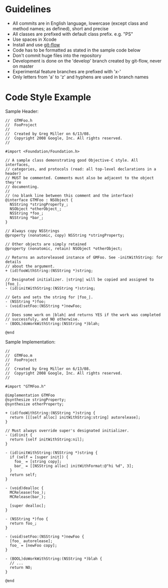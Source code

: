 # Guidelines

* All commits are in English language, lowercase (except class and method names; as defined), short and precise
* All classes are prefixed with default class prefix. e.g. "PS"
* Use spaces in Xcode
* Install and use [git-flow](http://github.com/nvie/gitflow)
* Code has to be formatted as stated in the sample code below
* Don't commit huge files into the repository
* Development is done on the 'develop' branch created by git-flow, never on master
* Experimental feature branches are prefixed with 'x-'
* Only letters from 'a' to 'z' and hyphens are used in branch names

# Code Style Example

Sample Header:

	//  GTMFoo.h
	//  FooProject
	//
	//  Created by Greg Miller on 6/13/08.
	//  Copyright 2008 Google, Inc. All rights reserved.
	//

	#import <Foundation/Foundation.h>

	// A sample class demonstrating good Objective-C style. All interfaces,
	// categories, and protocols (read: all top-level declarations in a header)
	// MUST be commented. Comments must also be adjacent to the object they're
	// documenting.
	//
	// (no blank line between this comment and the interface)
	@interface GTMFoo : NSObject {
	  NSString *stringProperty_;
	  NSObject *otherObject_;
	  NSString *foo_;
	  NSString *bar_;
	}
	
	// Always copy NSStrings
	@property (nonatomic, copy) NSString *stringProperty;
	
	// Other objects are simply retained
	@property (nonatomic, retain) NSObject *otherObject;

	// Returns an autoreleased instance of GMFoo. See -initWithString: for details
	// about the argument.
	+ (id)fooWithString:(NSString *)string;

	// Designated initializer. |string| will be copied and assigned to |foo_|.
	- (id)initWithString:(NSString *)string;

	// Gets and sets the string for |foo_|.
	- (NSString *)foo;
	- (void)setFoo:(NSString *)newFoo;

	// Does some work on |blah| and returns YES if the work was completed
	// successfuly, and NO otherwise.
	- (BOOL)doWorkWithString:(NSString *)blah;

	@end
	
Sample Implementation:

	//
	//  GTMFoo.m
	//  FooProject
	//
	//  Created by Greg Miller on 6/13/08.
	//  Copyright 2008 Google, Inc. All rights reserved.
	//

	#import "GTMFoo.h"

	@implementation GTMFoo
	@synthesize stringProperty;
	@synthesize otherProperty;

	+ (id)fooWithString:(NSString *)string {
	  return [[[self alloc] initWithString:string] autorelease];
	}

	// Must always override super's designated initializer.
	- (id)init {
	  return [self initWithString:nil];
	}

	- (id)initWithString:(NSString *)string {
	  if (self = [super init]) {
	    foo_ = [string copy];
	    bar_ = [[NSString alloc] initWithFormat:@"hi %d", 3];
	  }
	  return self;  
	}

	- (void)dealloc {
	  MCRelease(foo_);
	  MCRelease(bar_);

	  [super dealloc];
	}

	- (NSString *)foo {
	  return foo_;
	}

	- (void)setFoo:(NSString *)newFoo {
	  [foo_ autorelease];
	  foo_ = [newFoo copy];  
	}

	- (BOOL)doWorkWithString:(NSString *)blah {
	  // ...
	  return NO;
	}

	@end

